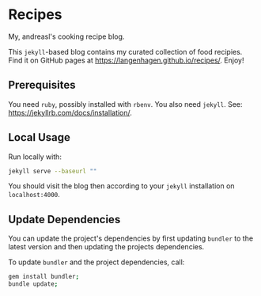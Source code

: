 # Recipes
My, andreasl's cooking recipe blog.

This `jekyll`-based blog contains my curated collection of food recipies.
Find it on GitHub pages at https://langenhagen.github.io/recipes/.
Enjoy!


## Prerequisites
You need `ruby`, possibly installed with `rbenv`.
You also need `jekyll`. See: https://jekyllrb.com/docs/installation/.


## Local Usage
Run locally with:
```bash
jekyll serve --baseurl ""
```

You should visit the blog then according to your `jekyll` installation on `localhost:4000`.


## Update Dependencies
You can update the project's dependencies by first updating `bundler` to the latest version and then
updating the projects dependencies.

To update `bundler` and the project dependencies, call:
```bash
gem install bundler;
bundle update;
```
